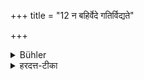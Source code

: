 +++
title = "12 न बहिर्वेदे गतिर्विद्यते"

+++

<details><summary>Bühler</summary>

12. No obedience is due (to the teacher for teaching) works which do not belong to the Veda.
</details>

<details><summary>हरदत्त-टीका</summary>

## सूत्रम्
न बहिर्वेदे गतिर्विद्यते ॥ १२ ॥  
### टिप्पनी
वेदाद्बहिर्भूते काव्यनाटकादिश्रवणे । गतिः शुश्रूषा न विद्यते यद्यपि तदुपयुक्तं वेदार्थज्ञाने ॥ १२ ॥
</details>

